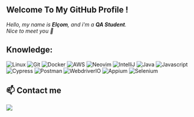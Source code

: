 ## Welcome To My GitHub Profile !

*Hello, my name is **Elçom**, and i'm a **QA Student**.*<br/>
*Nice to meet you 👋*


## Knowledge:

![Linux](https://img.shields.io/badge/-Linux-black?style=for-the-badge&logo=linux)
![Git](https://img.shields.io/badge/-git-black?style=for-the-badge&logo=git)
![Docker](https://img.shields.io/badge/-Docker-black?style=for-the-badge&logo=Docker)
![AWS](https://img.shields.io/badge/-AWS-black?style=for-the-badge&logo=Amazon-AWS&logoColor=yellow)
![Neovim](https://img.shields.io/badge/-neovim-black?style=for-the-badge&logo=neovim)
![IntelliJ](https://img.shields.io/badge/-intellij-black?style=for-the-badge&logo=intellij-idea)
![Java](https://img.shields.io/badge/-Java-black?style=for-the-badge&logo=openjdk)
![Javascript](https://img.shields.io/badge/-javascript-black?style=for-the-badge&logo=javascript)
![Cypress](https://img.shields.io/badge/-cypress-black?style=for-the-badge&logo=cypress)
![Postman](https://img.shields.io/badge/-postman-black?style=for-the-badge&logo=postman)
![WebdriverIO](https://img.shields.io/badge/-webdriverio-black?style=for-the-badge&logo=webdriverio)
![Appium](https://img.shields.io/badge/-appium-black?style=for-the-badge&logo=appium-framework)
![Selenium](https://img.shields.io/badge/-selenium-black?style=for-the-badge&logo=selenium)

## 📫 Contact me
<a href="https://www.linkedin.com/in/elcom-junior/" target="_blank"><img src="https://img.shields.io/badge/-Linkedin-black?style=for-the-badge&logo=Linkedin&logoColor=blue" /></a>
